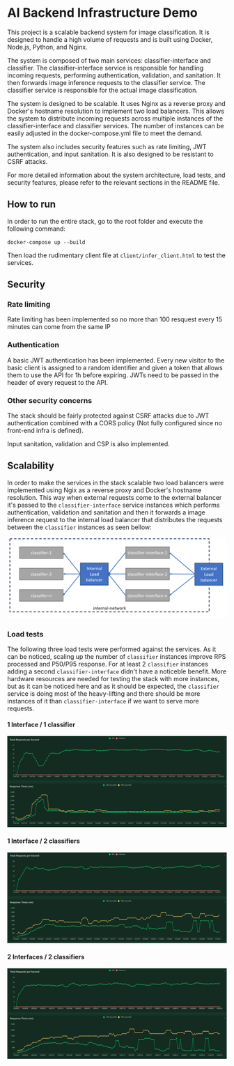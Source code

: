 # AI Backend Infrastructure Demo

This project is a scalable backend system for image classification. It is designed to handle a high volume of requests and is built using Docker, Node.js, Python, and Nginx.

The system is composed of two main services: classifier-interface and classifier. The classifier-interface service is responsible for handling incoming requests, performing authentication, validation, and sanitation. It then forwards image inference requests to the classifier service. The classifier service is responsible for the actual image classification.

The system is designed to be scalable. It uses Nginx as a reverse proxy and Docker's hostname resolution to implement two load balancers. This allows the system to distribute incoming requests across multiple instances of the classifier-interface and classifier services. The number of instances can be easily adjusted in the docker-compose.yml file to meet the demand.

The system also includes security features such as rate limiting, JWT authentication, and input sanitation. It is also designed to be resistant to CSRF attacks.

For more detailed information about the system architecture, load tests, and security features, please refer to the relevant sections in the README file.

## How to run

In order to run the entire stack, go to the root folder and execute the following command:

```
docker-compose up --build
```

Then load the rudimentary client file at `client/infer_client.html` to test the services.

## Security


### Rate limiting

Rate limiting has been implemented so no more than 100 resquest every 15 minutes can come from the same IP

### Authentication

A basic JWT authentication has been implemented. Every new visitor to the basic client is assigned to a random identifier and given a token that allows them to use the API for 1h before expiring. JWTs need to be passed in the header of every request to the API.

### Other security concerns

The stack should be fairly protected against CSRF attacks due to JWT authentication combined with a CORS policy (Not fully configured since no front-end infra is defined).

Input sanitation, validation and CSP is also implemented.

## Scalability

In order to make the services in the stack scalable two load balancers were implemented using Ngix as a reverse proxy and Docker's hostname resolution. This way when external requests come to the external balancer it's passed to the `classifier-interface` service instances which performs authentication, validation and sanitation and then it forwards a image inference request to the internal load balancer that distributes the requests between the `classifier` instances as seen bellow:

![Architecture](images/architecture.PNG?raw=true "Architecture")

### Load tests

The following three load tests were performed against the services. As it can be noticed, scaling up the number of `classifier` instances improve RPS processed and P50/P95 response. For at least 2 `classifier` instances adding a second `classifier-interface` didn't have a noticeble benefit. More hardware resources are needed for testing the stack with more instances, but as it can be noticed here and as it should be expected, the `classifier` service is doing most of the heavy-lifting and there should be more instances of it than `classifier-interface` if we want to serve more requests.

#### 1 Interface / 1 classifier

![1 Interface / 1 classifier](images/loadtest_20users_1interface_1classifier_5minutes.PNG?raw=true "1 Interface / 1 classifier")

#### 1 Interface / 2 classifiers

![1 Interface / 2 classifiers](images/loadtest_20users_1interface_2classifier_5minutes.PNG?raw=true "1 Interface / 2 classifiers")

#### 2 Interfaces / 2 classifiers

![2 Interfaces / 2 classifiers](images/loadtest_20users_2interface_2classifier_5minutes.PNG?raw=true "2 Interface / 2 classifiers")
